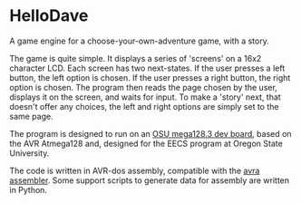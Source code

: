 HelloDave
=========

A game engine for a choose-your-own-adventure game, with a story.

The game is quite simple. It displays a series of 'screens' on a 16x2 character LCD. Each screen has two next-states. If the user presses a left button, the left option is chosen. If the user presses a right button, the right option is chosen. The program then reads the page chosen by the user, displays it on the screen, and waits for input. To make a 'story' next, that doesn't offer any choices, the left and right options are simply set to the same page.

The program is designed to run on an [OSU mega128.3 dev board][1], based on the AVR Atmega128 and, designed for the EECS program at Oregon State University.

The code is written in AVR-dos assembly, compatible with the [avra assembler][2]. Some support scripts to generate data for assembly are written in Python.

[1]: http://eecs.oregonstate.edu/education/resources/hardware/mega128/
[2]: http://sourceforge.net/projects/avra/
